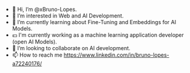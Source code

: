 - 👋 Hi, I’m @xBruno-Lopes.
- 👀 I’m interested in Web and AI Development.
- 🌱 I’m currently learning about Fine-Tuning and Embeddings for AI Models.
- :dollar: I'm currently working as a machine learning application developer (open AI Models).
- 💞️ I’m looking to collaborate on AI development.
- 📫 How to reach me https://www.linkedin.com/in/bruno-lopes-a72240176/

<!---
xBruno-Lopes/xBruno-Lopes is a ✨ special ✨ repository because its `README.md` (this file) appears on your GitHub profile.
You can click the Preview link to take a look at your changes.
--->
